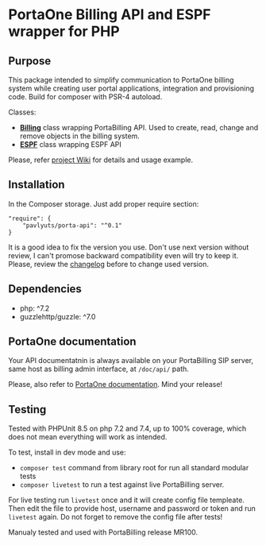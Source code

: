 # PortaOne Billing API and ESPF wrapper for PHP

## Purpose

This package intended to simplify communication to PortaOne billing system while creating user portal applications, integration and provisioning code. Build for composer with PSR-4 autoload.

Classes:
- **[Billing](https://github.com/pavlyuts/porta-api/wiki/Billing)** class wrapping PortaBilling API. Used to create, read, change and remove objects in the billing system.
- **[ESPF](https://github.com/pavlyuts/porta-api/wiki/ESPF)** class wrapping ESPF API

Please, refer [project Wiki](https://github.com/pavlyuts/porta-api/wiki) for details and usage example.

## Installation
In the Composer storage. Just add proper require section:

    "require": {
        "pavlyuts/porta-api": "^0.1"
    }
It is a good idea to fix the version you use. Don't use next version without review, I can't promose backward compatibility even will try to keep it. Please, review the [changelog](https://github.com/pavlyuts/porta-api/blob/master/CHANGELOG.MD) before to change used version.

## Dependencies
- php: ^7.2
- guzzlehttp/guzzle: ^7.0

## PortaOne documentation
Your API documentatnin is always available on your PortaBilling SIP server, same host as billing admin interface, at `/doc/api/` path.

Please, also refer to [PortaOne documentation](https://docs.portaone.com/). Mind your release!

## Testing
Tested with PHPUnit 8.5 on php 7.2 and 7.4, up to 100% coverage, which does not mean everything will work as intended.

To test, install in dev mode and use: 
- `composer test` command from library root for run all standard modular tests
- `composer livetest` to run a test against live PortaBilling server.

For live testing run `livetest` once and it will create config file templeate. Then edit the file to provide host, username and password or token and run `livetest` again. Do not forget to remove the config file after tests!

Manualy tested and used with PortaBilling release MR100.